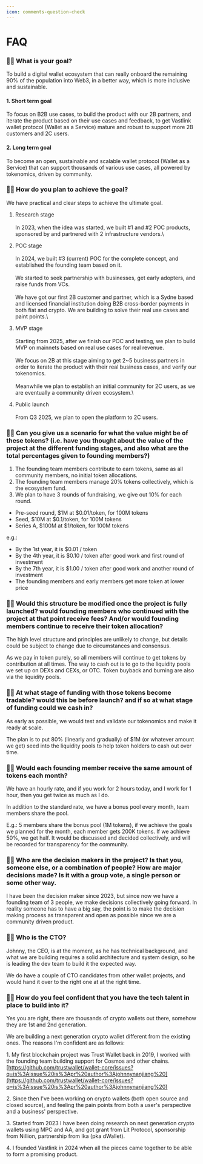 ```yaml
---
icon: comments-question-check
---
```


# FAQ

### 🙋‍♂️ What is your goal?

To build a digital wallet ecosystem that can really onboard the remaining 90% of the population into Web3, in a better way, which is more inclusive and sustainable.

#### 1. Short term goal

To focus on B2B use cases, to build the product with our 2B partners, and iterate the product based on their use cases and feedback, to get Vastlink wallet protocol (Wallet as a Service) mature and robust to support more 2B customers and 2C users.

#### 2. Long term goal

To become an open, sustainable and scalable wallet protocol (Wallet as a Service) that can support thousands of various use cases, all powered by tokenomics, driven by community.

### 🙋‍♂️ How do you plan to achieve the goal?

We have practical and clear steps to achieve the ultimate goal.

1. Research stage\
   \
   In 2023, when the idea was started, we built #1 and #2 POC products, sponsored by and partnered with 2 infrastructure vendors.\

2. POC stage\
   \
   In 2024, we built #3 (current) POC for the complete concept, and established the founding team based on it.\
   \
   We started to seek partnership with businesses, get early adopters, and raise funds from VCs.\
   \
   We have got our first 2B customer and partner, which is a Sydne based and licensed financial institution doing B2B cross-border payments in both fiat and crypto. We are building to solve their real use cases and paint points.\

3. MVP stage\
   \
   Starting from 2025, after we finish our POC and testing, we plan to build MVP on mainnets based on real use cases for real revenue.\
   \
   We focus on 2B at this stage aiming to get 2\~5 business partners in order to iterate the product with their real business cases, and verify our tokenomics.\
   \
   Meanwhile we plan to establish an initial community for 2C users, as we are eventually a community driven ecosystem.\

4. Public launch\
   \
   From Q3 2025, we plan to open the platform to 2C users.

### 🙋‍♂️ Can you give us a scenario for what the value might be of these tokens? (i.e. have you thought about the value of the project at the different funding stages, and also what are the total percentages given to founding members?)

1. The founding team members contribute to earn tokens, same as all community members, no initial token allocations.
2. The founding team members manage 20% tokens collectively, which is the ecosystem fund.
3. We plan to have 3 rounds of fundraising, we give out 10% for each round.

* Pre-seed round, $1M at $0.01/token, for 100M tokens
* Seed, $10M at $0.1/token, for 100M tokens
* Series A, $100M at $1/token, for 100M tokens

e.g.:

* By the 1st year, it is $0.01 / token
* By the 4th year, it is $0.10 / token after good work and first round of investment
* By the 7th year, it is $1.00 / token after good work and another round of investment
* The founding members and early members get more token at lower price

### 🙋‍♂️ Would this structure be modified once the project is fully launched? would founding members who continued with the project at that point receive fees? And/or would founding members continue to receive their token allocation?

The high level structure and principles are unlikely to change, but details could be subject to change due to circumstances and consensus.

As we pay in token purely, so all members will continue to get tokens by contribution at all times. The way to cash out is to go to the liquidity pools we set up on DEXs and CEXs, or OTC. Token buyback and burning are also via the liquidity pools.

### 🙋‍♂️ At what stage of funding with those tokens become tradable? would this be before launch? and if so at what stage of funding could we cash in?

As early as possible, we would test and validate our tokenomics and make it ready at scale.&#x20;

The plan is to put 80% (linearly and gradually) of $1M (or whatever amount we get) seed into the liquidity pools to help token holders to cash out over time.

### 🙋‍♂️ Would each founding member receive the same amount of tokens each month?

We have an hourly rate, and if you work for 2 hours today, and I work for 1 hour, then you get twice as much as I do.

In addition to the standard rate, we have a bonus pool every month, team members share the pool.

E.g.: 5 members share the bonus pool (1M tokens), if we achieve the goals we planned for the month, each member gets 200K tokens. If we achieve 50%, we get half. It would be discussed and decided collectively, and will be recorded for transparency for the community.

### 🙋‍♂️ Who are the decision makers in the project? Is that you, someone else, or a combination of people? How are major decisions made? Is it with a group vote, a single person or some other way.

I have been the decision maker since 2023, but since now we have a founding team of 3 people, we make decisions collectively going forward. In reality someone has to have a big say, the point is to make the decision making process as transparent and open as possible since we are a community driven product.

### 🙋‍♂️ Who is the CTO?

Johnny, the CEO, is at the moment, as he has technical background, and what we are building requires a solid architecture and system design, so he is leading the dev team to build it the expected way.

We do have a couple of CTO candidates from other wallet projects, and would hand it over to the right one at at the right time.

### 🙋‍♂️ How do you feel confident that you have the tech talent in place to build into it?

Yes you are right, there are thousands of crypto wallets out there, somehow they are 1st and 2nd generation.

We are building a next generation crypto wallet different from the existing ones. The reasons I'm confident are as follows:

1\. My first blockchain project was Trust Wallet back in 2019, I worked with the founding team building support for Cosmos and other chains.\
[https://github.com/trustwallet/wallet-core/issues?q=is%3Aissue%20is%3Apr%20author%3Ajohnnynanjiang%20](https://github.com/trustwallet/wallet-core/issues?q=is%3Aissue%20is%3Apr%20author%3Ajohnnynanjiang%20)

2\. Since then I've been working on crypto wallets (both open source and closed source), and feeling the pain points from both a user's perspective and a business' perspective.

3\. Started from 2023 I have been doing research on next generation crypto wallets using MPC and AA, and got grant from Lit Protocol, sponsorship from Nillion, partnership from Ika (pka dWallet).

4\. I founded Vastlink in 2024 when all the pieces came together to be able to form a promising product.
